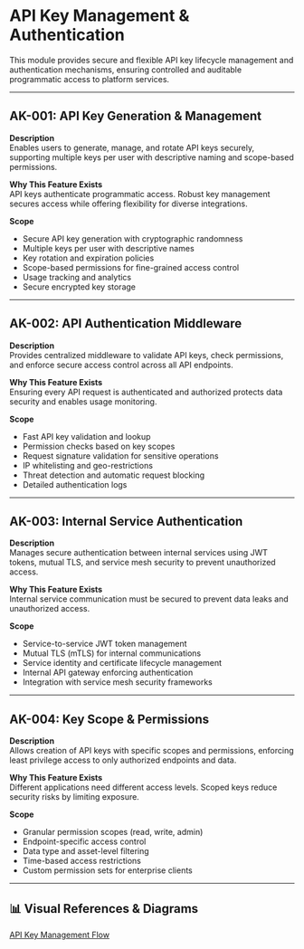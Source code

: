 # API Key Management & Authentication

This module provides secure and flexible API key lifecycle management and authentication mechanisms, ensuring controlled and auditable programmatic access to platform services.

---

## AK-001: API Key Generation & Management

**Description**  
Enables users to generate, manage, and rotate API keys securely, supporting multiple keys per user with descriptive naming and scope-based permissions.

**Why This Feature Exists**  
API keys authenticate programmatic access. Robust key management secures access while offering flexibility for diverse integrations.

**Scope**

- Secure API key generation with cryptographic randomness
- Multiple keys per user with descriptive names
- Key rotation and expiration policies
- Scope-based permissions for fine-grained access control
- Usage tracking and analytics
- Secure encrypted key storage

---

## AK-002: API Authentication Middleware

**Description**  
Provides centralized middleware to validate API keys, check permissions, and enforce secure access control across all API endpoints.

**Why This Feature Exists**  
Ensuring every API request is authenticated and authorized protects data security and enables usage monitoring.

**Scope**

- Fast API key validation and lookup
- Permission checks based on key scopes
- Request signature validation for sensitive operations
- IP whitelisting and geo-restrictions
- Threat detection and automatic request blocking
- Detailed authentication logs

---

## AK-003: Internal Service Authentication

**Description**  
Manages secure authentication between internal services using JWT tokens, mutual TLS, and service mesh security to prevent unauthorized access.

**Why This Feature Exists**  
Internal service communication must be secured to prevent data leaks and unauthorized access.

**Scope**

- Service-to-service JWT token management
- Mutual TLS (mTLS) for internal communications
- Service identity and certificate lifecycle management
- Internal API gateway enforcing authentication
- Integration with service mesh security frameworks

---

## AK-004: Key Scope & Permissions

**Description**  
Allows creation of API keys with specific scopes and permissions, enforcing least privilege access to only authorized endpoints and data.

**Why This Feature Exists**  
Different applications need different access levels. Scoped keys reduce security risks by limiting exposure.

**Scope**

- Granular permission scopes (read, write, admin)
- Endpoint-specific access control
- Data type and asset-level filtering
- Time-based access restrictions
- Custom permission sets for enterprise clients

---

## 📊 Visual References & Diagrams

<a href="https://miro.com/app/board/uXjVJbMT7pg=/?moveToWidget=3458764635973940032&cot=10" target="_blank"> API Key Management Flow </a>
